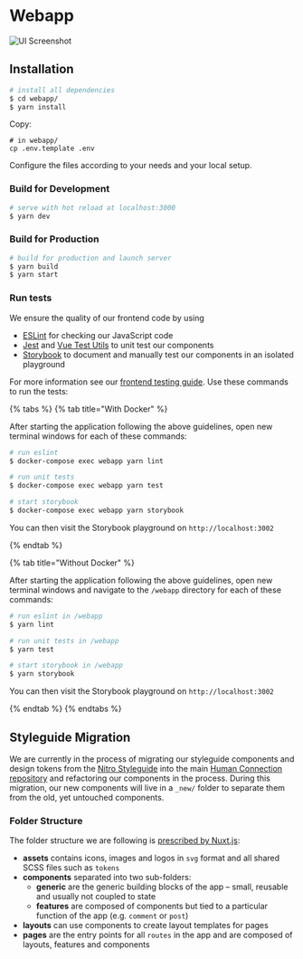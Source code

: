 # Webapp

![UI Screenshot](../.gitbook/assets/screenshot.png)

## Installation

```bash
# install all dependencies
$ cd webapp/
$ yarn install
```

Copy:

```text
# in webapp/
cp .env.template .env
```

Configure the files according to your needs and your local setup.

### Build for Development

```bash
# serve with hot reload at localhost:3000
$ yarn dev
```

### Build for Production

```bash
# build for production and launch server
$ yarn build
$ yarn start
```

### Run tests

We ensure the quality of our frontend code by using
- [ESLint](https://eslint.org/) for checking our JavaScript code
- [Jest](https://jestjs.io/) and [Vue Test Utils](https://vue-test-utils.vuejs.org/) to unit test our components
- [Storybook](https://storybook.js.org/) to document and manually test our components in an isolated playground

For more information see our [frontend testing guide](testing.md). Use these commands to run the tests:

{% tabs %}
{% tab title="With Docker" %}

After starting the application following the above guidelines, open new terminal windows for each of these commands:

```bash
# run eslint
$ docker-compose exec webapp yarn lint
```

```bash
# run unit tests
$ docker-compose exec webapp yarn test
```

```bash
# start storybook
$ docker-compose exec webapp yarn storybook
```

You can then visit the Storybook playground on `http://localhost:3002`

{% endtab %}

{% tab title="Without Docker" %}

After starting the application following the above guidelines, open new terminal windows and navigate to the `/webapp` directory for each of these commands:

```bash
# run eslint in /webapp
$ yarn lint
```

```bash
# run unit tests in /webapp
$ yarn test
```

```bash
# start storybook in /webapp
$ yarn storybook
```

You can then visit the Storybook playground on `http://localhost:3002`

{% endtab %}
{% endtabs %}

## Styleguide Migration

We are currently in the process of migrating our styleguide components and design tokens from the [Nitro Styleguide](https://github.com/Human-Connection/Nitro-Styleguide) into the main [Human Connection repository](https://github.com/Human-Connection/Human-Connection) and refactoring our components in the process. During this migration, our new components will live in a `_new/` folder to separate them from the old, yet untouched components.

### Folder Structure

The folder structure we are following is [prescribed by Nuxt.js](https://nuxtjs.org/guide/directory-structure):

- **assets** contains icons, images and logos in `svg` format and all shared SCSS files such as `tokens`
- **components** separated into two sub-folders:
    - **generic** are the generic building blocks of the app – small, reusable and usually not coupled to state
    - **features** are composed of components but tied to a particular function of the app (e.g. `comment` or `post`)
- **layouts** can use components to create layout templates for pages
- **pages** are the entry points for all `routes` in the app and are composed of layouts, features and components
